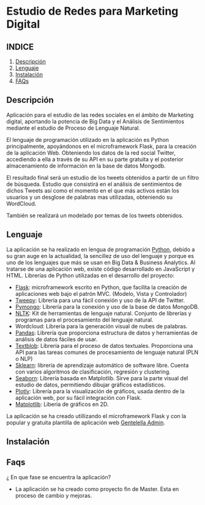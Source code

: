 # Estudio de Redes para Marketing Digital

## INDICE
1. [Descripción](#Descripción)
2. [Lenguaje](#Lenguaje)
3. [Instalación](#Instalación)
4. [FAQs](#faqs)



## Descripción

Aplicación para el estudio de las redes sociales en el ámbito de Marketing digital, aportando la potencia de Big Data y el Análisis de Sentimientos mediante el estudio de Proceso de Lenguaje Natural.

El lenguaje de programación utilizado en la aplicación es Python principalmente, apoyándonos en el microframework Flask, para la creación de la aplicación Web. Obteniendo los datos de la red social Twitter, accediendo a ella a través de su API en su parte gratuita y el posterior almacenamiento de información en la base de datos Mongodb.

El resultado final será un estudio de los tweets obtenidos a partir de un filtro de búsqueda. 
Estudio que consistirá en el análisis de sentimientos de dichos Tweets así como el momento en el que más activos están los usuarios y un desglose de palabras mas utilizadas, obteniendo su WordCloud.

También se realizará un modelado por temas de los tweets obtenidos. 


## Lenguaje

La aplicación se ha realizado en lengua de programación [Python](https://www.python.org/), debido a su gran auge en la actualidad, la sencillez de uso del lenguaje y porque es uno de los lenguajes que más se usan en Big Data & Business Analytics. 
Al tratarse de una aplicación web, existe código desarrollado en JavaScript y HTML.
	Librerías de Python utilizadas en el desarrollo del proyecto:

-	[Flask](https://www.python.org/): microframework escrito en Python, que facilita la creación de aplicaciones web bajo el patrón MVC. (Modelo, Vista y Controlador)
-	[Tweepy](https://www.tweepy.org/): Librería para una fácil conexión y uso de la API de Twitter.
-	[Pymongo](https://pymongo.readthedocs.io/en/stable/): Librería para la conexión y uso de la base de datos MongoDB.
-	[NLTK](https://www.nltk.org/): Kit de herramientas de lenguaje natural. Conjunto de librerías y programas para el procesamiento del lenguaje natural. 
-	Wordcloud: Librería para la generación visual de nubes de palabras.
-	[Pandas](https://pandas.pydata.org/): Librería que proporciona estructura de datos y herramientas de análisis de datos fáciles de usar. 
-	[Textblob](https://textblob.readthedocs.io/en/dev/): Librería para el proceso de datos textuales. Proporciona una API para las tareas comunes de procesamiento de lenguaje natural (PLN o NLP)
-	[Sklearn](https://scikit-learn.org/stable/): librería de aprendizaje automático de software libre. Cuenta con varios algoritmos de clasificación, regresión y clustering. 
-	[Seaborn](https://seaborn.pydata.org/): Librería basada en Matplotlib. Sirve para la parte visual del estudio de datos, permitiendo dibujar gráficos estadísticos. 
-	[Plotly](https://plotly.com/): Librería para la visualización de gráficos, usada dentro de la aplicación web, por su fácil integración con Flask.
-	[Matplotlib](https://matplotlib.org/):  Liberia de gráficos en 2D. 

La aplicación se ha creado utillizando el microframework Flask y con la popular y gratuita plantilla de aplicación web [Gentelella Admin](https://colorlib.com/polygon/gentelella/). 


## Instalación

## Faqs
¿ En que fase se encuentra la aplicación?
- La aplicación se ha creado como proyecto fin de Master. Esta en proceso de cambio y mejoras. 